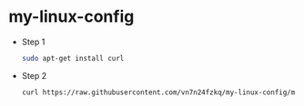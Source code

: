 # my-linux-config

-	Step 1
	```bash
	sudo apt-get install curl
	```
-	Step 2
	```bash
	curl https://raw.githubusercontent.com/vn7n24fzkq/my-linux-config/master/install.sh -sSf | sh
	```
